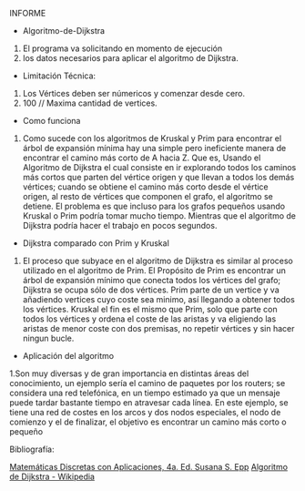 INFORME

* Algoritmo-de-Dijkstra
1.	El programa va solicitando en momento de ejecución
2.	los datos necesarios para aplicar el algoritmo de Dijkstra.

* Limitación Técnica:

1. Los Vértices deben ser númericos y comenzar desde cero.
2. 100 // Maxima cantidad de vertices.

* Como funciona
1. Como sucede con los algoritmos de Kruskal y Prim para encontrar el árbol de expansión mínima hay una simple pero ineficiente manera de encontrar el camino más corto de A
hacia Z. 
Que es, Usando el Algoritmo de Dijkstra el cual consiste en ir explorando todos los caminos más cortos que parten del vértice origen y que llevan a todos los demás vértices; 
cuando se obtiene el camino más corto desde el vértice origen, al resto de vértices que componen el grafo, el algoritmo se detiene.
El problema es que incluso para los grafos pequeños usando Kruskal o Prim podría tomar mucho tiempo.
Mientras que el algoritmo de Dijkstra podría hacer el trabajo en pocos segundos.

* Dijkstra comparado con Prim y Kruskal
1. El proceso que subyace en el algoritmo de Dijkstra es similar al proceso utilizado en el algoritmo de Prim. 
El Propósito de Prim es encontrar un árbol de expansión mínimo que conecta todos los vértices del grafo; 
Dijkstra se ocupa sólo de dos vértices. Prim parte de un vertice y va añadiendo vertices cuyo coste sea minimo, 
así llegando a obtener todos los vértices. Kruskal el fin es el mismo que Prim, solo que parte con todos los vértices 
y ordena el coste de las aristas y va eligiendo las aristas de menor coste con dos premisas, no repetir vértices y sin hacer ningun bucle.


* Aplicación del algoritmo

1.Son muy diversas y de gran importancia en distintas áreas del conocimiento, un ejemplo sería el camino de paquetes por los routers; se considera una red telefónica, 
en un tiempo estimado ya que un mensaje puede tardar bastante tiempo en atravesar cada línea.
En este ejemplo, se tiene una red de costes en los arcos y dos nodos especiales, el nodo de comienzo y el de finalizar, 
el objetivo es encontrar un camino más corto o pequeño



Bibliografía: 

[Matemáticas Discretas con Aplicaciones, 4a. Ed. Susana S. Epp](http://www.cengage.com.mx/ls/matematicas-discretas-con-aplicaciones-4a-ed/)
[Algoritmo de Dijkstra - Wikipedia](http://es.wikipedia.org/wiki/Algoritmo_de_Dijkstra)



 

